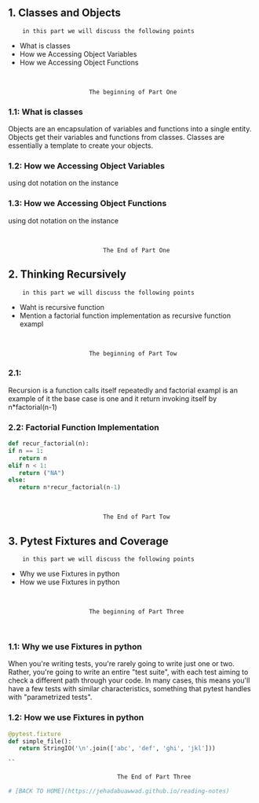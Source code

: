 ## 1. Classes and Objects

        in this part we will discuss the following points

* What is classes
* How we Accessing Object Variables
* How we Accessing Object Functions

<br/>

                           The beginning of Part One

### 1.1: What is classes

Objects are an encapsulation of variables and functions into a single entity. Objects get their variables and functions from classes. Classes are essentially a template to create your objects.

### 1.2: How we Accessing Object Variables

using dot notation on the instance

### 1.3: How we Accessing Object Functions

using dot notation on the instance

<br/>

    
                               The End of Part One

## 2. Thinking Recursively

        in this part we will discuss the following points

* Waht is recursive function
* Mention a factorial function implementation as recursive function exampl

<br/>

                           The beginning of Part Tow

### 2.1:

Recursion  is  a function calls itself repeatedly and factorial exampl is an example of it the base case is one and it return invoking itself by n*factorial(n-1)

### 2.2: Factorial Function Implementation

```python
def recur_factorial(n):
if n == 1:
   return n
elif n < 1:
   return ("NA")
else:
   return n*recur_factorial(n-1)
```

<br/>

    
                               The End of Part Tow

## 3. Pytest Fixtures and Coverage

        in this part we will discuss the following points

* Why we use Fixtures in python
* How we use Fixtures in python

<br/>

                           The beginning of Part Three

<br/>

### 1.1: Why we use Fixtures in python

When you're writing tests, you're rarely going to write just one or two. Rather, you're going to write an entire "test suite", with each test aiming to check a different path through your code. In many cases, this means you'll have a few tests with similar characteristics, something that pytest handles with "parametrized tests".

### 1.2: How we use Fixtures in python

```python
@pytest.fixture
def simple_file():
   return StringIO('\n'.join(['abc', 'def', 'ghi', 'jkl']))

``

                               The End of Part Three

# [BACK TO HOME](https://jehadabuawwad.github.io/reading-notes)
